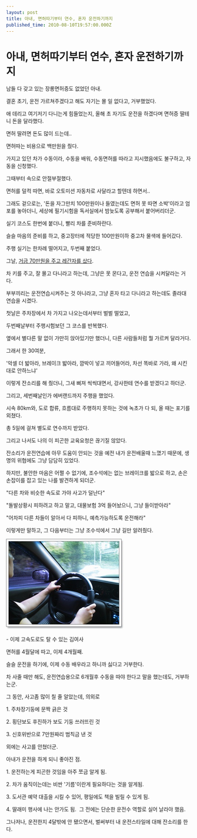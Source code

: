 ```yaml
---
layout: post
title: 아내, 면허따기부터 연수, 혼자 운전하기까지
published_time: 2010-08-10T19:57:00.000Z
---
```


# 아내, 면허따기부터 연수, 혼자 운전하기까지


남들 다 갖고 있는 장롱면허증도 없었던 아내.

결혼 초기, 운전 가르쳐주겠다고 해도 자기는 몰 일 없다고, 거부했었다.

애 데리고 여기저기 다니는게 힘들었는지, 올해 초 자기도 운전을 하겠다며 면허증 딸테니 돈을 달라했다.

면허 딸려면 돈도 많이 드는데..

면허따는 비용으로 백만원을 줬다.

가지고 있던 차가 수동이라, 수동을 배워, 수동면허를 따라고 지시했음에도 불구하고, 자동을 신청했다.

그때부터 속으로 안절부절했다.

면허를 덜컥 따면, 바로 오토미션 자동차로 사달라고 할텐데 하면서..

그래도 겉으로는, '돈을 자그만치 100만원이나 들였는데도 면허 못 따면 소박'이라고 엄포를 놓아더니, 세상에 필기시험을 독서실에서 밤늦도록 공부해서 붙어버리더군.

실기 코스도 한번에 붙더니, 빨리 차를 준비하란다.

슬슬 마음의 준비를 하고, 중고장터에 적당한 100만원이하 중고차 물색에 들어갔다.

주행 실기는 한차례 떨어지고, 두번째 붙었다.

그날, [거금 70만원을 주고 레간자를 샀다](../10466876.html).

차 키를 주고, 잘 몰고 다니라고 하는데, 그냥은 못 몬다고, 운전 연습을 시켜달라는 거다.

부부끼리는 운전연습시켜주는 것 아니라고, 그냥 혼자 타고 다니라고 하는데도 졸라대 연습을 시켰다.

첫날은 주차장에서 차 가지고 나오는데서부터 벌벌 떨었고,

두번째날부터 주행시험보던 그 코스를 반복했다.

옆에서 별다른 말 없이 가만히 앉아있기만 했더니, 다른 사람들처럼 뭘 가르켜 달라거다.

그래서 한 30여분,

'악셀 더 밟아라, 브레이크 밟아라, 깜박이 넣고 끼어들어라, 차선 똑바로 가라, 왜 시킨대로 안하느냐'

이렇게 잔소리를 해 줬더니, 그새 삐져 씩씩대면서, 강사한테 연수를 받겠다고 하더군.

그리고, 세번째날인가 에버랜드까지 주행을 했었다.

시속 80km와, 도로 합류, 흐름대로 주행하지 못하는 것에 녹초가 다 되, 올 때는 포기를 외쳤다.

총 5일에 걸쳐 별도로 연수까지 받았다.

그리고 나서도 나의 이 피곤한 교육요청은 끊기질 않았다.

잔소리가 운전연습에 아무 도움이 안되는 것을 예전 내가 운전배울때 느꼈기 때문에, 생명의 위협에도 그냥 담담히 있었다.

하지만, 불안한 마음은 어쩔 수 없기에, 조수석에는 없는 브레이크를 밟으로 하고, 손은 손잡이를 잡고 있는 나를 발견하게 되더군.

"다른 차와 비슷한 속도로 가야 사고가 덜난다"

"돌발상황시 피하려고 하고 말고, 대물보험 3억 들어놨으니, 그냥 들이받아라"

"어차피 다른 차들이 알아서 다 피하니, 예측가능하도록 운전해라"

이렇게만 말하고, 그 다음부터는 그냥 조수석에서 그냥 길만 알려줬다.

![](../pds/201008/10/80/a0109780_4c608be998207.jpg)

\- 이제 고속도로도 탈 수 있는 김여사

면허를 4월달에 따고, 이제 4개월째.

슬슬 운전을 하기에, 이제 수동 배우라고 하니까 싫다고 거부한다.

차 사줄 때만 해도, 운전연습용으로 6개월후 수동을 따야 한다고 말을 했는데도, 거부하는군.

그 동안, 사고좀 많이 칠 줄 알았는데, 의외로

1\. 주차장기둥에 문짝 긁은 것

2\. 횡단보도 후진하가 보도 기둥 쓰러뜨린 것

3\. 신호위반으로 7만원짜리 범칙금 낸 것

외에는 사고를 안쳤더군.

아내가 운전을 하게 되니 좋아진 점.

1\. 운전하는게 피곤한 것임을 아주 쪼금 알게 됨.

2\. 차가 움직이는데는 비싼 '기름'이란게 필요하다는 것을 알게됨.

3\. 도서관 예약 대출을 시킬 수 있어, 평일에도 책을 빌릴 수 있게 됨.

4\. 딸래미 행사에 나는 안가도 됨.  그 전에는 단순한 운전수 역할로 실어 날라야 했음.

그나저나, 운전한지 4달밖에 안 됐으면서, 벌써부터 내 운전스타일에 대해 잔소리를 한다.

